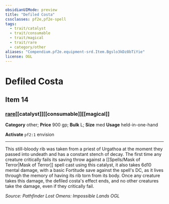 ```yaml
---
obsidianUIMode: preview
title: "Defiled Costa"
cssclasses: pf2e,pf2e-spell
tags:
  - trait/catalyst
  - trait/consumable
  - trait/magical
  - trait/rare
  - category/other
aliases: "Compendium.pf2e.equipment-srd.Item.Bgslo3kDz8bTiYie"
license: OGL
---
```

# Defiled Costa
## Item 14
### [rare](rare "Rare Rarity Trait")[[catalyst]][[consumable]][[magical]]

**Category** other; 
**Price** 900 gp; 
**Bulk** L; **Size** med
**Usage** held-in-one-hand

**Activate** `pf2:1` envision

* * *

This still-bloody rib was taken from a priest of Urgathoa at the moment they passed into undeath and has a constant stench of decay. The first time any creature critically fails its saving throw against a [[Spells/Mask of Terror|Mask of Terror]] spell cast using this catalyst, it also takes 6d10 mental damage, with a basic Fortitude save against the spell's DC, as it lives through the memory of having its rib torn from its body. Once any creature takes this damage, the defiled costa's effect ends, and no other creatures take the damage, even if they critically fail.

*Source: Pathfinder Lost Omens: Impossible Lands*
*OGL*